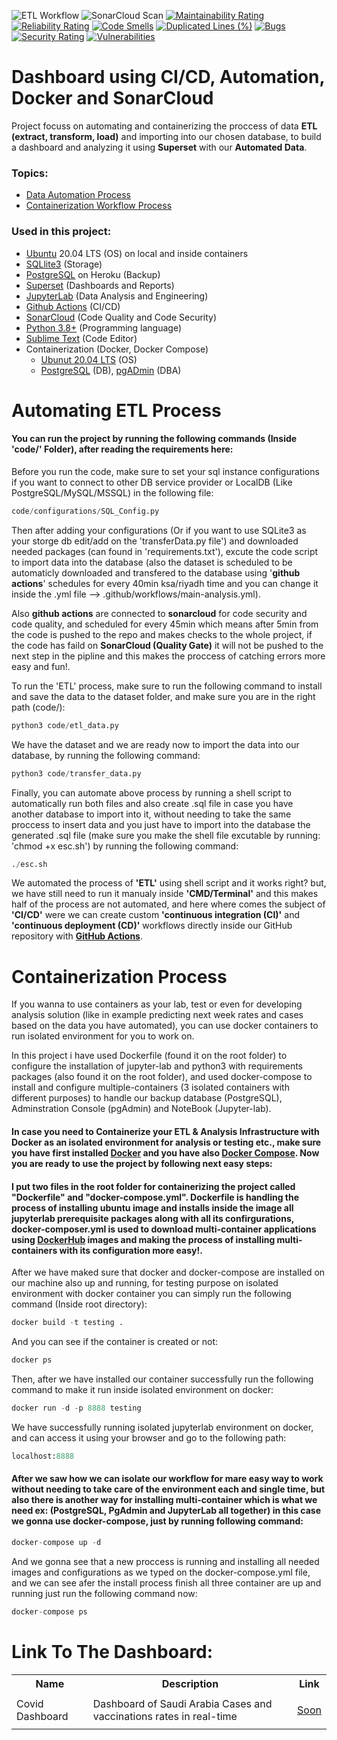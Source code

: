 ![ETL Workflow](https://github.com/pinocchioVirus/data-analysis-workflow/actions/workflows/etl-proccess.yml/badge.svg)
![SonarCloud Scan](https://github.com/pinocchioVirus/data-analysis-workflow/actions/workflows/sonar-cloud.yml/badge.svg)
[![Maintainability Rating](https://sonarcloud.io/api/project_badges/measure?project=pinocchioVirus_sideProject&metric=sqale_rating)](https://sonarcloud.io/dashboard?id=pinocchioVirus_sideProject)
[![Reliability Rating](https://sonarcloud.io/api/project_badges/measure?project=pinocchioVirus_sideProject&metric=reliability_rating)](https://sonarcloud.io/dashboard?id=pinocchioVirus_sideProject)
[![Code Smells](https://sonarcloud.io/api/project_badges/measure?project=pinocchioVirus_sideProject&metric=code_smells)](https://sonarcloud.io/dashboard?id=pinocchioVirus_sideProject)
[![Duplicated Lines (%)](https://sonarcloud.io/api/project_badges/measure?project=pinocchioVirus_sideProject&metric=duplicated_lines_density)](https://sonarcloud.io/dashboard?id=pinocchioVirus_sideProject)
[![Bugs](https://sonarcloud.io/api/project_badges/measure?project=pinocchioVirus_sideProject&metric=bugs)](https://sonarcloud.io/dashboard?id=pinocchioVirus_sideProject)
[![Security Rating](https://sonarcloud.io/api/project_badges/measure?project=pinocchioVirus_sideProject&metric=security_rating)](https://sonarcloud.io/dashboard?id=pinocchioVirus_sideProject)
[![Vulnerabilities](https://sonarcloud.io/api/project_badges/measure?project=pinocchioVirus_sideProject&metric=vulnerabilities)](https://sonarcloud.io/dashboard?id=pinocchioVirus_sideProject)

# Dashboard using CI/CD, Automation, Docker and SonarCloud
Project focuss on automating and containerizing the proccess of data <b>ETL (extract, transform, load)</b> and importing into our chosen database, to build a dashboard and analyzing it using <b>Superset</b> with our <b>Automated Data</b>.

### Topics:
- <a href="#automating-etl-process">Data Automation Process</a>
- <a href="#containerization-process">Containerization Workflow Process</a>

### Used in this project:
- <a href="https://ubuntu.com/">Ubuntu</a> 20.04 LTS (OS) on local and inside containers
- <a href="https://sqlite.org/index.html">SQLlite3</a> (Storage)
- <a href="https://www.postgresql.org/">PostgreSQL</a> on Heroku (Backup)
- <a href="https://superset.apache.org/">Superset</a> (Dashboards and Reports)
- <a href="https://pypi.org/project/jupyterlab/">JupyterLab</a> (Data Analysis and Engineering)
- <a href="https://github.com/features/actions">Github Actions</a> (CI/CD)
- <a href="https://sonarcloud.io/">SonarCloud</a> (Code Quality and Code Security) 
- <a href="https://www.python.org/downloads/">Python 3.8+</a> (Programming language)
- <a href="https://www.sublimetext.com/">Sublime Text</a> (Code Editor) 
- Containerization (Docker, Docker Compose)
   - <a href="https://hub.docker.com/_/ubuntu">Ubunut 20.04 LTS</a> (OS)
   - <a href="https://hub.docker.com/_/postgres">PostgreSQL</a> (DB), <a href="https://hub.docker.com/r/dpage/pgadmin4">pgADmin</a> (DBA)

# Automating ETL Process
#### You can run the project by running the following commands (Inside 'code/' Folder), after reading the requirements here:
Before you run the code, make sure to set your sql instance configurations if you want to connect to other DB service provider or LocalDB (Like PostgreSQL/MySQL/MSSQL) in the following file:
```python
code/configurations/SQL_Config.py
``` 
Then after adding your configurations (Or if you want to use SQLite3 as your storge db edit/add on the 'transferData.py file') and downloaded needed packages (can found in 'requirements.txt'), excute the code script to import data into the database (also the dataset is scheduled to be automaticly downloaded and transfered to the database using '<b>github actions</b>' schedules for every 40min ksa/riyadh time and you can change it inside the .yml file --> .github/workflows/main-analysis.yml). 

Also <b>github actions</b> are connected to <b>sonarcloud</b> for code security and code quality, and scheduled for every 45min which means after 5min from the code is pushed to the repo and makes checks to the whole project, if the code has faild on <b>SonarCloud (Quality Gate)</b> it will not be pushed to the next step in the pipline and this makes the proccess of catching errors more easy and fun!.

To run the 'ETL' process, make sure to run the following command to install and save the data to the dataset folder, and make sure you are in the right path (code/):
```python
python3 code/etl_data.py
```

We have the dataset and we are ready now to import the data into our database, by running the following command:
```python
python3 code/transfer_data.py
```

Finally, you can automate above process by running a shell script to automatically run both files and also create .sql file in case you have another database to import into it, without needing to take the same proccess to insert data and you just have to import into the database the generated .sql file (make sure you make the shell file excutable by running: 'chmod +x esc.sh') by running the following command:
```python
./esc.sh
```

We automated the process of <b>'ETL'</b> using shell script and it works right? but, we have still need to run it manualy inside <b>'CMD/Terminal'</b> and this makes half of the process are not automated, and here where comes the subject of <b>'CI/CD'</b> were we can create custom <b>'continuous integration (CI)'</b> and <b>'continuous deployment (CD)'</b> workflows directly inside our GitHub repository with <a href="https://github.com/features/actions"><b>GitHub Actions</b></a>.

# Containerization Process
If you wanna to use containers as your lab, test or even for developing analysis solution (like in example predicting next week rates and cases based on the data you have automated), you can use docker containers to run isolated environment for you to work on.

In this project i have used Dockerfile (found it on the root folder) to configure the installation of jupyter-lab and python3 with requirements packages (also found it on the root folder), and used docker-compose to install and configure multiple-containers (3 isolated containers with different purposes) to handle our backup database (PostgreSQL), Adminstration Console (pgAdmin) and NoteBook (Jupyter-lab).

#### In case you need to Containerize your ETL & Analysis Infrastructure with Docker as an isolated environment for analysis or testing etc., make sure you have first installed <a href="https://docs.docker.com/get-docker/"><b>Docker</b></a> and you have also <a href="https://docs.docker.com/compose/install/"><b>Docker Compose</b></a>. Now you are ready to use the project by following next easy steps:

#### I put two files in the root folder for containerizing the project called "Dockerfile" and  "docker-compose.yml". <b>Dockerfile</b> is handling the process of installing ubuntu image and installs inside the image all jupyterlab prerequisite packages along with all its confirgurations, <b>docker-composer.yml</b> is used to download multi-container applications using <a href="https://hub.docker.com/">DockerHub</a> images and making the process of installing multi-containers with its configuration more easy!.

After we have maked sure that docker and docker-compose are installed on our machine also up and running, for testing purpose on isolated environment with docker container you can simply run the following command (Inside root directory):
```python
docker build -t testing .
```
And you can see if the container is created or not:
```python
docker ps
```
Then, after we have installed our container successfully run the following command to make it run inside isolated environment on docker:
```python
docker run -d -p 8888 testing
```
We have successfully running isolated jupyterlab environment on docker, and can access it using your browser and go to the following path:
```python
localhost:8888
```

#### After we saw how we can isolate our workflow for mare easy way to work without needing to take care of the environment each and single time, but also there is another way for installing multi-container which is what we need ex: (PostgreSQL, PgAdmin and JupyterLab all together) in this case we gonna use <b>docker-compose</b>, just by running following command:
```python
docker-compose up -d
```
And we gonna see that a new proccess is running and installing all needed images and configurations as we typed on the docker-compose.yml file, and we can see afer the install process finish all three container are up and running just run the following command now:
```python
docker-compose ps
```

# Link To The Dashboard:
<table class="tg">
  <tr>
    <th class="tg-yw4l"><b>Name</b></th>
    <th class="tg-yw4l"><b>Description</b></th>
    <th class="tg-yw4l"><b>Link</b></th>
  </tr>
  <!-- Dashboard Links -->
  <tr>
    <td class="tg-yw4l">Covid Dashboard</td>
    <td class="tg-yw4l">Dashboard of Saudi Arabia Cases and vaccinations rates in real-time</td>
    <td class="tg-yw4l"><a href="#">
      <p>Soon</p>
    </a></td>
  </tr>
</table>
